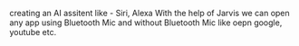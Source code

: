 creating an AI assitent like - Siri, Alexa
With the help of Jarvis we can open any app using Bluetooth Mic and without Bluetooth Mic
like oepn google, youtube etc.
